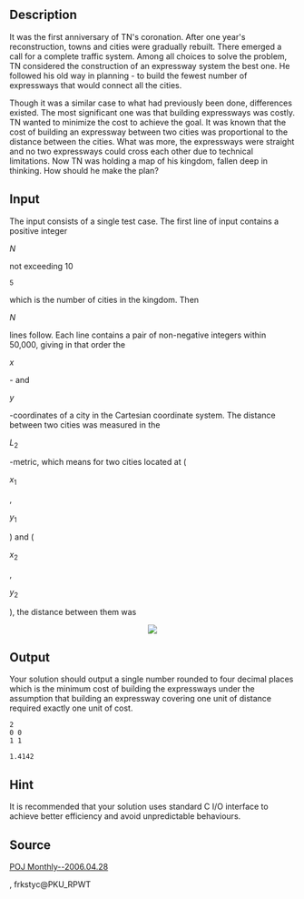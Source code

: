 <h2>Description</h2><p>It was the first anniversary of TN's coronation. After one year's reconstruction, towns and cities were gradually rebuilt. There emerged a call for a complete traffic system. Among all choices to solve the problem, TN considered the construction of an expressway system the best one. He followed his old way in planning - to build the fewest number of expressways that would connect all the cities.
</p><p>Though it was a similar case to what had previously been done, differences existed. The most significant one was that building expressways was costly. TN wanted to minimize the cost to achieve the goal. It was known that the cost of building an expressway between two cities was proportional to the distance between the cities. What was more, the expressways were straight and no two expressways could cross each other due to technical limitations. Now TN was holding a map of his kingdom, fallen deep in thinking. How should he make the plan?
<br></p><h2>Input</h2><p>The input consists of a single test case. The first line of input contains a positive integer </p><i>N</i><p> not exceeding 10</p><sup>5</sup><p> which is the number of cities in the kingdom. Then </p><i>N</i><p> lines follow. Each line contains a pair of non-negative integers within 50,000, giving in that order the </p><i>x</i><p>- and </p><i>y</i><p>-coordinates of a city in the Cartesian coordinate system. The distance between two cities was measured in the </p><i>L</i><sub>2</sub><p>-metric, which means for two cities located at (</p><i>x</i><sub>1</sub><p>, </p><i>y</i><sub>1</sub><p>) and (</p><i>x</i><sub>2</sub><p>, </p><i>y</i><sub>2</sub><p>), the distance between them was
</p>
<center><img src="images/2820_1.gif"></center><p>
</p><h2>Output</h2><p>Your solution should output a single number rounded to four decimal places which is the minimum cost of building the expressways under the assumption that building an expressway covering one unit of distance required exactly one unit of cost.
</p><pre><code class="language-input1">2
0 0
1 1
</code></pre><pre><code class="language-output1">1.4142
</code></pre><h2>Hint</h2><p>It is recommended that your solution uses standard C I/O interface to achieve better efficiency and avoid unpredictable behaviours.</p><h2>Source</h2><a href="searchproblem?field=source&amp;key=POJ+Monthly--2006.04.28">POJ Monthly--2006.04.28</a><p>, frkstyc@PKU_RPWT</p>